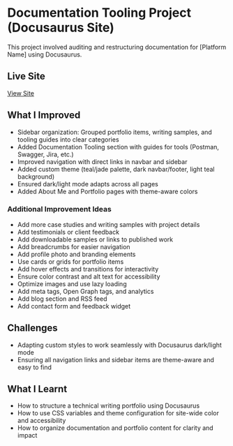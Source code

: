 
# Documentation Tooling Project (Docusaurus Site)
This project involved auditing and restructuring documentation for [Platform Name] using Docusaurus.

## Live Site
[View Site](#)

## What I Improved
- Sidebar organization: Grouped portfolio items, writing samples, and tooling guides into clear categories
- Added Documentation Tooling section with guides for tools (Postman, Swagger, Jira, etc.)
- Improved navigation with direct links in navbar and sidebar
- Added custom theme (teal/jade palette, dark navbar/footer, light teal background)
- Ensured dark/light mode adapts across all pages
- Added About Me and Portfolio pages with theme-aware colors

### Additional Improvement Ideas
- Add more case studies and writing samples with project details
- Add testimonials or client feedback
- Add downloadable samples or links to published work
- Add breadcrumbs for easier navigation
- Add profile photo and branding elements
- Use cards or grids for portfolio items
- Add hover effects and transitions for interactivity
- Ensure color contrast and alt text for accessibility
- Optimize images and use lazy loading
- Add meta tags, Open Graph tags, and analytics
- Add blog section and RSS feed
- Add contact form and feedback widget

## Challenges
- Adapting custom styles to work seamlessly with Docusaurus dark/light mode
- Ensuring all navigation links and sidebar items are theme-aware and easy to find

## What I Learnt
- How to structure a technical writing portfolio using Docusaurus
- How to use CSS variables and theme configuration for site-wide color and accessibility
- How to organize documentation and portfolio content for clarity and impact
